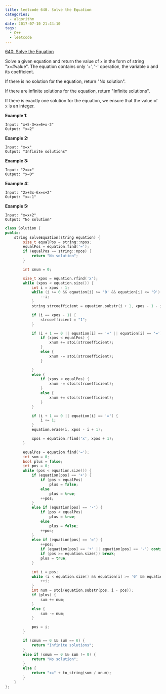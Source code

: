 ```yaml
---
title: leetcode 640. Solve the Equation
categories:
  - algorithm
date: 2017-07-10 21:44:10
tags:
  - C++
  - leetcode
---
```


[640. Solve the Equation](https://leetcode.com/contest/leetcode-weekly-contest-40/problems/solve-the-equation/)

Solve a given equation and return the value of `x` in the form of string "x=#value". The equation contains only '+', '-' operation, the variable x and its coefficient.

If there is no solution for the equation, return "No solution".

If there are infinite solutions for the equation, return "Infinite solutions".

If there is exactly one solution for the equation, we ensure that the value of `x` is an integer.



**Example 1:**
```
Input: "x+5-3+x=6+x-2"
Output: "x=2"
```

**Example 2:**
```
Input: "x=x"
Output: "Infinite solutions"
```

**Example 3:**
```
Input: "2x=x"
Output: "x=0"
```

**Example 4:**

```
Input: "2x+3x-6x=x+2"
Output: "x=-1"
```

**Example 5:**
```
Input: "x=x+2"
Output: "No solution"
```


``` cpp
class Solution {
public:
	string solveEquation(string equation) {
		size_t equalPos = string::npos;
		equalPos = equation.find('=');
		if (equalPos == string::npos) {
			return "No solution";
		}

		int xnum = 0;

		size_t xpos = equation.rfind('x');
		while (xpos < equation.size()) {
			int i = xpos - 1;
			while (i >= 0 && equation[i] >= '0' && equation[i] <= '9') {
				--i;
			}
			string strcoefficient = equation.substr(i + 1, xpos - 1 - i);

			if (i == xpos - 1) {
				strcoefficient = "1";
			}

			if (i + 1 == 0 || equation[i] == '+' || equation[i] == '=') {
				if (xpos < equalPos) {
					xnum += stoi(strcoefficient);
				}
				else {
					xnum -= stoi(strcoefficient);
				}

			}
			else {
				if (xpos < equalPos) {
					xnum -= stoi(strcoefficient);
				}
				else {
					xnum += stoi(strcoefficient);
				}
			}

			if (i + 1 == 0 || equation[i] == '=') {
				i += 1;
			}
			equation.erase(i, xpos - i + 1);

			xpos = equation.rfind('x', xpos + 1);
		}

		equalPos = equation.find('=');
		int sum = 0;
		bool plus = false;
		int pos = 0;
		while (pos < equation.size()) {
			if (equation[pos] == '+') {
				if (pos < equalPos)
					plus = false;
				else
					plus = true;
				++pos;
			}
			else if (equation[pos] == '-') {
				if (pos < equalPos)
					plus = true;
				else
					plus = false;
				++pos;
			}
			else if (equation[pos] == '=') {
				++pos;
				if (equation[pos] == '+' || equation[pos] == '-') continue;
				if (pos >= equation.size()) break;
				plus = true;
			}

			int i = pos;
			while (i < equation.size() && equation[i] >= '0' && equation[i] <= '9') {
				++i;
			}
			int num = stoi(equation.substr(pos, i - pos));
			if (plus) {
				sum += num;
			}
			else {
				sum -= num;
			}

			pos = i;
		}

		if (xnum == 0 && sum == 0) {
			return "Infinite solutions";
		}
		else if (xnum == 0 && sum != 0) {
			return "No solution";
		}
		else {
			return "x=" + to_string(sum / xnum);
		}
	}
};
```